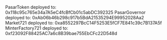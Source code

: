 

PasarToken deployed to: 0x118c95c765e34a7A5eC4fcBfCb01c5abDC392325
PasarGovernor deployed to: 0xAb06b46b298c917b5BdA21535294E99952028Aa2
Market721 deployed to: 0xa8552297BcC14F5253E5fCF7E841c39c7B137A5f
MinterFactory721 deployed to: 0xf23092F88425AC7a6c8B39bae755EbCFc22D548d